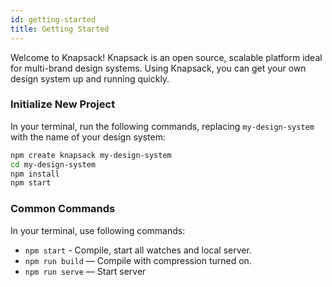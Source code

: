 ```yaml
---
id: getting-started
title: Getting Started
---
```


Welcome to Knapsack! Knapsack is an open source, scalable platform ideal for multi-brand design systems. Using Knapsack, you can get your own design system up and running quickly.

### Initialize New Project

In your terminal, run the following commands, replacing `my-design-system` with the name of your design system:

```bash
npm create knapsack my-design-system 
cd my-design-system 
npm install 
npm start 
```

### Common Commands

In your terminal, use following commands:

- `npm start` - Compile, start all watches and local server.
- `npm run build` — Compile with compression turned on.
- `npm run serve`  — Start server

